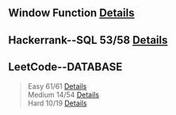 
## Window Function [Details](https://github.com/chongchong6/SQL/tree/master/Window%20Function)
## Hackerrank--SQL 53/58 [Details](https://github.com/chongchong6/SQL/tree/master/HackerRank_SQL)
## LeetCode--DATABASE 
> Easy 61/61 [Details](https://github.com/chongchong6/SQL/tree/master/LeetCode/Easy)<br>
> Medium 14/54 [Details](https://github.com/chongchong6/SQL/tree/master/LeetCode/Medium)<br>
> Hard 10/19 [Details](https://github.com/chongchong6/SQL/tree/master/LeetCode/Hard)
